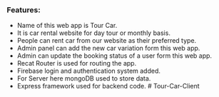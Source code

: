 

### Features:
- Name of this web app is Tour Car.
- It is car rental website for day tour or monthly basis.
- People can rent car from our website as their preferred type.
- Admin panel can add the new car variation form this web app.
- Admin can update the booking status of a user form this web app.
- Recat Router is used for routing the app.
- Firebase login and authentication system added.
- For Server here mongoDB used to store data.
- Express framework used for backend code.
#   T o u r - C a r - C l i e n t 
 
 